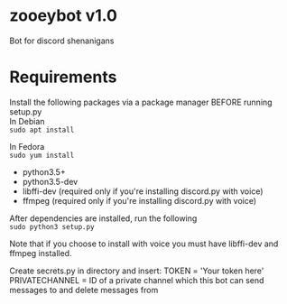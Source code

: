 # zooeybot v1.0
Bot for discord shenanigans 

# Requirements
Install the following packages via a package manager BEFORE running setup.py  
In Debian  
```sudo apt install```

In Fedora  
```sudo yum install```

- python3.5+
- python3.5-dev
- libffi-dev (required only if you're installing discord.py with voice)
- ffmpeg (required only if you're installing discord.py with voice)

After dependencies are installed, run the following   
```sudo python3 setup.py```

Note that if you choose to install with voice you must have libffi-dev and ffmpeg installed.

Create secrets.py in directory and insert:
TOKEN = 'Your token here'
PRIVATECHANNEL = ID of a private channel which this bot can send messages to and delete messages from
